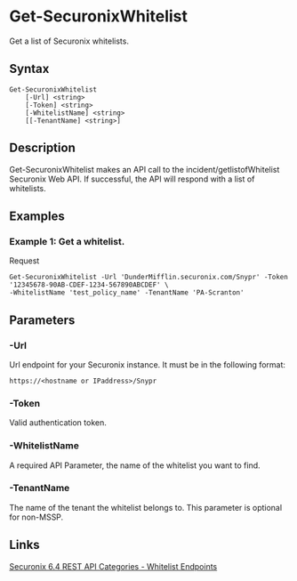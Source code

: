 # Get-SecuronixWhitelist
Get a list of Securonix whitelists.

## Syntax
```
Get-SecuronixWhitelist
    [-Url] <string>
    [-Token] <string>
    [-WhitelistName] <string>
    [[-TenantName] <string>]
```

## Description
Get-SecuronixWhitelist makes an API call to the incident/getlistofWhitelist Securonix Web API. If successful, the API will respond with a list of whitelists.

## Examples

### Example 1: Get a whitelist.
Request
```
Get-SecuronixWhitelist -Url 'DunderMifflin.securonix.com/Snypr' -Token '12345678-90AB-CDEF-1234-567890ABCDEF' \
-WhitelistName 'test_policy_name' -TenantName 'PA-Scranton'
```

## Parameters

### -Url
Url endpoint for your Securonix instance.
It must be in the following format:
```
https://<hostname or IPaddress>/Snypr
```

### -Token
Valid authentication token.

### -WhitelistName
A required API Parameter, the name of the whitelist you want to find.

### -TenantName
The name of the tenant the whitelist belongs to. This parameter is optional for non-MSSP.

## Links
[Securonix 6.4 REST API Categories - Whitelist Endpoints](https://documentation.securonix.com/onlinedoc/Content/6.4%20Cloud/Content/SNYPR%206.4/6.4%20Guides/Web%20Services/6.4_REST%20API%20Categories.htm#WhitelistEndpoints)